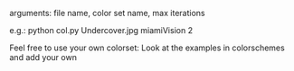 arguments: file name, color set name, max iterations

e.g.: python col.py Undercover.jpg miamiVision 2

Feel free to use your own colorset: Look at the examples in colorschemes and add your own